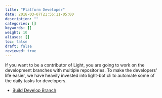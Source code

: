 ```yaml
---
title: "Platform Developer"
date: 2018-03-07T21:56:11-05:00
description: ""
categories: []
keywords: []
weight: 10
aliases: []
toc: false
draft: false
reviewed: true
---
```


If you want to be a contributor of Light, you are going to work on the development branches
with multiple repositories. To make the developers' life easier, we have heavily invested into light-bot cli to automate some of the daily tasks for developers. 

- [Build Develop Branch](/development/develop-build/)
